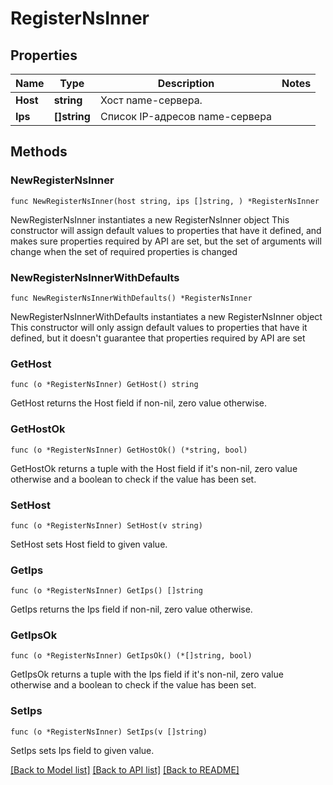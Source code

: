 # RegisterNsInner

## Properties

Name | Type | Description | Notes
------------ | ------------- | ------------- | -------------
**Host** | **string** | Хост name-сервера. | 
**Ips** | **[]string** | Список IP-адресов name-сервера | 

## Methods

### NewRegisterNsInner

`func NewRegisterNsInner(host string, ips []string, ) *RegisterNsInner`

NewRegisterNsInner instantiates a new RegisterNsInner object
This constructor will assign default values to properties that have it defined,
and makes sure properties required by API are set, but the set of arguments
will change when the set of required properties is changed

### NewRegisterNsInnerWithDefaults

`func NewRegisterNsInnerWithDefaults() *RegisterNsInner`

NewRegisterNsInnerWithDefaults instantiates a new RegisterNsInner object
This constructor will only assign default values to properties that have it defined,
but it doesn't guarantee that properties required by API are set

### GetHost

`func (o *RegisterNsInner) GetHost() string`

GetHost returns the Host field if non-nil, zero value otherwise.

### GetHostOk

`func (o *RegisterNsInner) GetHostOk() (*string, bool)`

GetHostOk returns a tuple with the Host field if it's non-nil, zero value otherwise
and a boolean to check if the value has been set.

### SetHost

`func (o *RegisterNsInner) SetHost(v string)`

SetHost sets Host field to given value.


### GetIps

`func (o *RegisterNsInner) GetIps() []string`

GetIps returns the Ips field if non-nil, zero value otherwise.

### GetIpsOk

`func (o *RegisterNsInner) GetIpsOk() (*[]string, bool)`

GetIpsOk returns a tuple with the Ips field if it's non-nil, zero value otherwise
and a boolean to check if the value has been set.

### SetIps

`func (o *RegisterNsInner) SetIps(v []string)`

SetIps sets Ips field to given value.



[[Back to Model list]](../README.md#documentation-for-models) [[Back to API list]](../README.md#documentation-for-api-endpoints) [[Back to README]](../README.md)


